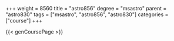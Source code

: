 +++
weight = 8560
title = "astro856"
degree = "msastro"
parent = "astro830"
tags = ["msastro", "astro856", "astro830"]
categories = ["course"]
+++

{{< genCoursePage >}}
